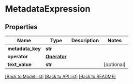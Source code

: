 # MetadataExpression

## Properties
Name | Type | Description | Notes
------------ | ------------- | ------------- | -------------
**metadata_key** | **str** |  | 
**operator** | [**Operator**](Operator.md) |  | 
**text_value** | **str** |  | [optional] 

[[Back to Model list]](../README.md#documentation-for-models) [[Back to API list]](../README.md#documentation-for-api-endpoints) [[Back to README]](../README.md)


